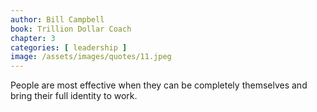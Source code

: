 ```yaml
---
author: Bill Campbell
book: Trillion Dollar Coach
chapter: 3
categories: [ leadership ]
image: /assets/images/quotes/11.jpeg
---
```

People are most effective 
when they can be completely themselves 
and bring their full identity to work. 
